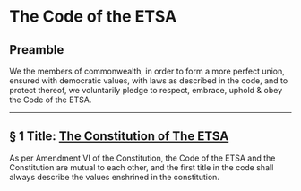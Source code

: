 # The Code of the ETSA

## Preamble

We the members of commonwealth, in order to form a more perfect union, ensured with democratic values, with laws as described in the code, and to protect thereof, we voluntarily pledge to respect, embrace, uphold & obey the Code of the ETSA.

---

## § 1 Title: [The Constitution of The ETSA](Constitution.md)

As per Amendment VI of the Constitution, the Code of the ETSA and the Constitution are mutual to each other, and the first title in the code shall always describe the values enshrined in the constitution.
